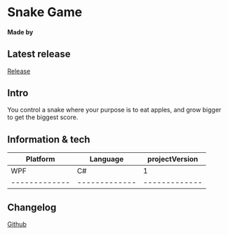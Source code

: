 # Snake Game
#### Made by 

## Latest release
[Release](https://github.com/WhySoShy/SnakeGame/releases/tag/V1)

## Intro
You control a snake where your purpose is to eat apples, and grow bigger to get the biggest score.


## Information & tech


| Platform      |    Language   | projectVersion| 
| ------------- | ------------- | ------------- |
|    WPF        |    C#         |       1       |
| ------------- | ------------- | ------------- |

## Changelog
[Github](https://github.com/WhySoShy/SnakeGame/commit)




